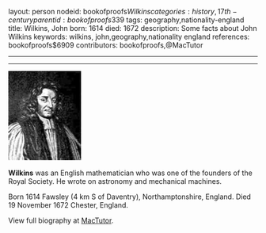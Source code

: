 layout: person
nodeid: bookofproofs$Wilkins
categories: history,17th-century
parentid: bookofproofs$339
tags: geography,nationality-england
title: Wilkins, John
born: 1614
died: 1672
description: Some facts about John Wilkins
keywords: wilkins, john,geography,nationality england
references: bookofproofs$6909
contributors: bookofproofs,@MacTutor

---


---

![Wilkins.jpg](https://github.com/bookofproofs/bookofproofs.github.io/blob/main/_sources/_assets/images/portraits/Wilkins.jpg?raw=true)

**Wilkins** was an English mathematician who was one of the founders of the Royal Society. He wrote on astronomy and mechanical machines.

Born 1614 Fawsley (4 km S of Daventry), Northamptonshire, England. Died 19 November 1672 Chester, England.


View full biography at [MacTutor](https://mathshistory.st-andrews.ac.uk/Biographies/Wilkins/).